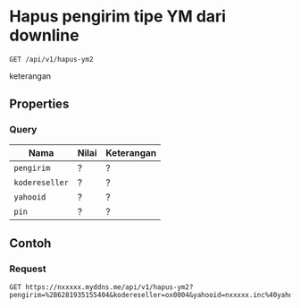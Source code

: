 # Hapus pengirim tipe YM dari downline
```http
GET /api/v1/hapus-ym2
```
keterangan
## Properties
### Query
Nama  | Nilai | Keterangan
--- | --- | ---
<code>pengirim</code> | ? | ?
<code>kodereseller</code> | ? | ?
<code>yahooid</code> | ? | ?
<code>pin</code> | ? | ?

## Contoh

### Request
```http
GET https://nxxxxx.myddns.me/api/v1/hapus-ym2?pengirim=%2B6281935155404&kodereseller=ox0004&yahooid=nxxxxx.inc%40yahoo.co.id&pin=1234
```
